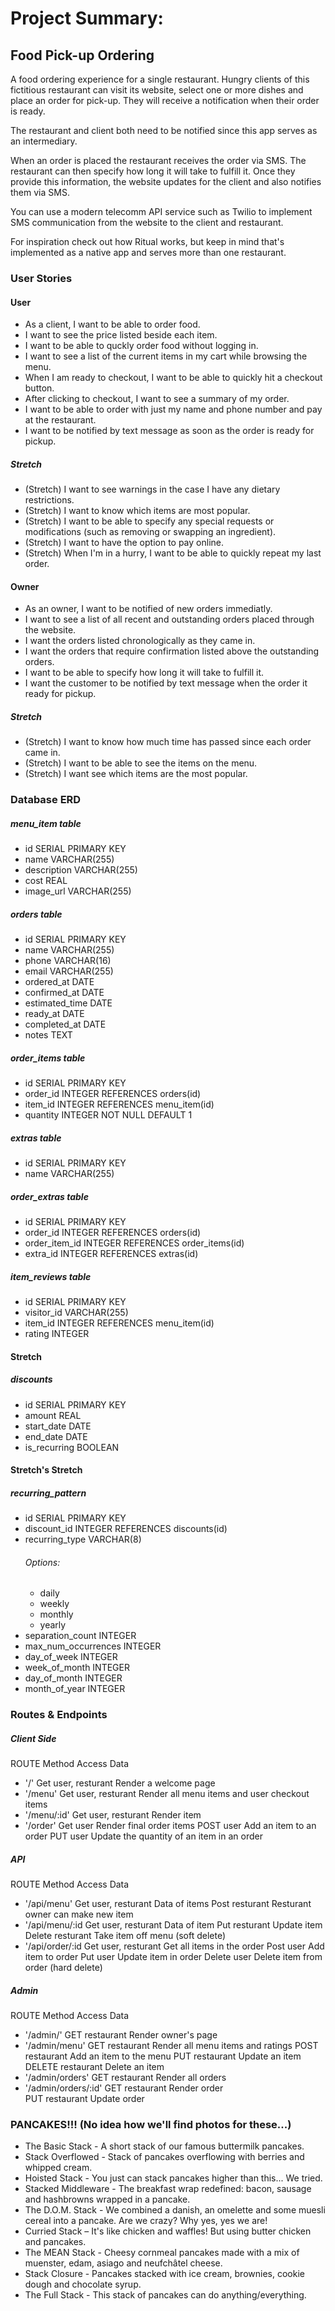 # Project Summary:
## Food Pick-up Ordering

A food ordering experience for a single restaurant. Hungry clients of this fictitious restaurant can visit its website, select one or more dishes and place an order for pick-up. They will receive a notification when their order is ready.

The restaurant and client both need to be notified since this app serves as an intermediary.

When an order is placed the restaurant receives the order via SMS. The restaurant can then specify how long it will take to fulfill it. Once they provide this information, the website updates for the client and also notifies them via SMS.

You can use a modern telecomm API service such as Twilio to implement SMS communication from the website to the client and restaurant.

For inspiration check out how Ritual works, but keep in mind that's implemented as a native app and serves more than one restaurant.

### User Stories
#### User
- As a client, I want to be able to order food.
- I want to see the price listed beside each item.
- I want to be able to quckly order food without logging in.
- I want to see a list of the current items in my cart while browsing the menu.
- When I am ready to checkout, I want to be able to quickly hit a checkout button.
- After clicking to checkout, I want to see a summary of my order.
- I want to be able to order with just my name and phone number and pay at the restaurant.
- I want to be notified by text message as soon as the order is ready for pickup.
##### Stretch
- (Stretch) I want to see warnings in the case I have any dietary restrictions.
- (Stretch) I want to know which items are most popular.
- (Stretch) I want to be able to specify any special requests or modifications (such as removing or swapping an ingredient).
- (Stretch) I want to have the option to pay online.
- (Stretch) When I'm in a hurry, I want to be able to quickly repeat my last order.

#### Owner
- As an owner, I want to be notified of new orders immediatly.
- I want to see a list of all recent and outstanding orders placed through the website.
- I want the orders listed chronologically as they came in.
- I want the orders that require confirmation listed above the outstanding orders.
- I want to be able to specify how long it will take to fulfill it.
- I want the customer to be notified by text message when the order it ready for pickup.
##### Stretch
- (Stretch) I want to know how much time has passed since each order came in.
- (Stretch) I want to be able to see the items on the menu.
- (Stretch) I want see which items are the most popular.

### Database ERD
##### menu_item table
- id                   SERIAL PRIMARY KEY
- name                 VARCHAR(255)
- description          VARCHAR(255)
- cost                 REAL
- image_url            VARCHAR(255)

##### orders table
- id                   SERIAL PRIMARY KEY
- name                 VARCHAR(255)
- phone                VARCHAR(16)
- email                VARCHAR(255)
- ordered_at           DATE
- confirmed_at         DATE
- estimated_time       DATE
- ready_at             DATE
- completed_at         DATE
- notes                TEXT

##### order_items table
- id                   SERIAL PRIMARY KEY
- order_id             INTEGER REFERENCES orders(id)
- item_id              INTEGER REFERENCES menu_item(id)
- quantity             INTEGER NOT NULL DEFAULT 1

##### extras table
- id                   SERIAL PRIMARY KEY
- name                 VARCHAR(255)

##### order_extras table
- id                   SERIAL PRIMARY KEY
- order_id             INTEGER REFERENCES orders(id)
- order_item_id        INTEGER REFERENCES order_items(id)
- extra_id             INTEGER REFERENCES extras(id)

##### item_reviews table
- id                   SERIAL PRIMARY KEY
- visitor_id           VARCHAR(255)
- item_id              INTEGER REFERENCES menu_item(id)
- rating               INTEGER

#### Stretch
##### discounts
- id                   SERIAL PRIMARY KEY
- amount               REAL
- start_date           DATE
- end_date             DATE
- is_recurring         BOOLEAN

#### Stretch's Stretch
##### recurring_pattern
- id                   SERIAL PRIMARY KEY
- discount_id          INTEGER REFERENCES discounts(id)
- recurring_type       VARCHAR(8)
  ###### Options:
  - daily
  - weekly
  - monthly
  - yearly
- separation_count     INTEGER
- max_num_occurrences  INTEGER
- day_of_week          INTEGER
- week_of_month        INTEGER
- day_of_month         INTEGER
- month_of_year        INTEGER

### Routes & Endpoints

##### Client Side
ROUTE                 Method            Access              Data
- '/'                 Get               user, resturant     Render a welcome page
- '/menu'             Get               user, resturant     Render all menu items and user checkout items
- '/menu/:id'         Get               user, resturant     Render item
- '/order'            Get               user                Render final order items
                      POST              user                Add an item to an order
                      PUT               user                Update the quantity of an item in an order

##### API
ROUTE                 Method            Access              Data
- '/api/menu'         Get               user, resturant     Data of items
                      Post              resturant           Resturant owner can make new item
- '/api/menu/:id      Get               user, resturant     Data of item
                      Put               resturant           Update item
                      Delete            resturant           Take item off menu (soft delete)
- '/api/order/:id     Get               user, resturant     Get all items in the order
                      Post              user                Add item to order
                      Put               user                Update item in order
                      Delete            user                Delete item from order (hard delete)

##### Admin
ROUTE                 Method            Access              Data
- '/admin/'           GET               restaurant          Render owner's page
- '/admin/menu'       GET               restaurant          Render all menu items and ratings
                      POST              restaurant          Add an item to the menu
                      PUT               restaurant          Update an item
                      DELETE            restaurant          Delete an item
- '/admin/orders'     GET               restaurant          Render all orders
- '/admin/orders/:id' GET               restaurant          Render order           
                      PUT               restaurant          Update order

### PANCAKES!!! (No idea how we'll find photos for these...)
- The Basic Stack - A short stack of our famous buttermilk pancakes.
- Stack Overflowed - Stack of pancakes overflowing with berries and whipped cream.
- Hoisted Stack - You just can stack pancakes higher than this... We tried.
- Stacked Middleware - The breakfast wrap redefined: bacon, sausage and hashbrowns wrapped in a pancake.
- The D.O.M. Stack - We combined a danish, an omelette and some muesli cereal into a pancake. Are we crazy? Why yes, yes we are!
- Curried Stack – It's like chicken and waffles! But using butter chicken and pancakes.
- The MEAN Stack - Cheesy cornmeal pancakes made with a mix of muenster, edam, asiago and neufchâtel cheese.
- Stack Closure - Pancakes stacked with ice cream, brownies, cookie dough and chocolate syrup.
- The Full Stack - This stack of pancakes can do anything/everything.